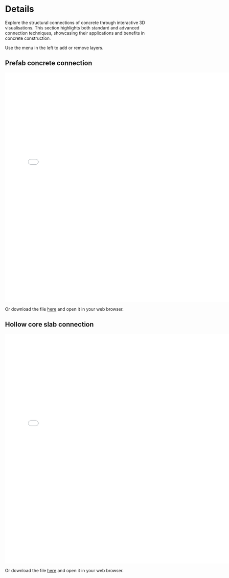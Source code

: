 # Details

Explore the structural connections of concrete through interactive 3D visualisations. This section highlights both standard and advanced connection techniques, showcasing their applications and benefits in concrete construction.

Use the menu in the left to add or remove layers. 

## Prefab concrete connection

<div style="text-align: center;">
    <iframe src="../../_static/Connection_Concrete_Standard.html" width="750" height="750" frameborder="0"></iframe>
</div>

Or download the file [here](../../_static/Connection_Concrete_Standard.html) and open it in your web browser.

## Hollow core slab connection

<div style="text-align: center;">
    <iframe src="../../_static/Connection_Concrete_HollowCore.html" width="750" height="750" frameborder="0"></iframe>
</div>

Or download the file [here](../../_static/Connection_Concrete_HollowCore.html) and open it in your web browser.

